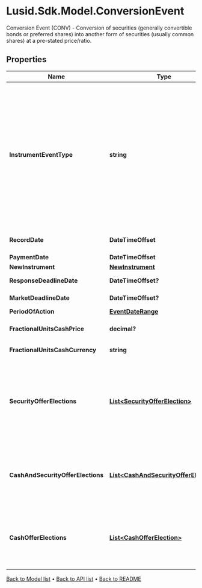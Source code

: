 # Lusid.Sdk.Model.ConversionEvent
Conversion Event (CONV) - Conversion of securities (generally convertible bonds or preferred shares) into  another form of securities (usually common shares) at a pre-stated price/ratio.

## Properties

Name | Type | Description | Notes
------------ | ------------- | ------------- | -------------
**InstrumentEventType** | **string** | The Type of Event. The available values are: TransitionEvent, InformationalEvent, OpenEvent, CloseEvent, StockSplitEvent, BondDefaultEvent, CashDividendEvent, AmortisationEvent, CashFlowEvent, ExerciseEvent, ResetEvent, TriggerEvent, RawVendorEvent, InformationalErrorEvent, BondCouponEvent, DividendReinvestmentEvent, AccumulationEvent, BondPrincipalEvent, DividendOptionEvent, MaturityEvent, FxForwardSettlementEvent, ExpiryEvent, ScripDividendEvent, StockDividendEvent, ReverseStockSplitEvent, CapitalDistributionEvent, SpinOffEvent, MergerEvent, FutureExpiryEvent, SwapCashFlowEvent, SwapPrincipalEvent, CreditPremiumCashFlowEvent, CdsCreditEvent, CdxCreditEvent, MbsCouponEvent, MbsPrincipalEvent, BonusIssueEvent, MbsPrincipalWriteOffEvent, MbsInterestDeferralEvent, MbsInterestShortfallEvent, TenderEvent, CallOnIntermediateSecuritiesEvent, IntermediateSecuritiesDistributionEvent, OptionExercisePhysicalEvent, OptionExerciseCashEvent, ProtectionPayoutCashFlowEvent, TermDepositInterestEvent, TermDepositPrincipalEvent, EarlyRedemptionEvent, FutureMarkToMarketEvent, AdjustGlobalCommitmentEvent, ContractInitialisationEvent, DrawdownEvent, LoanInterestRepaymentEvent, UpdateDepositAmountEvent, LoanPrincipalRepaymentEvent, DepositInterestPaymentEvent, DepositCloseEvent, LoanFacilityContractRolloverEvent, RepurchaseOfferEvent, RepoPartialClosureEvent, RepoCashFlowEvent, FlexibleRepoInterestPaymentEvent, FlexibleRepoCashFlowEvent, FlexibleRepoCollateralEvent, ConversionEvent, FlexibleRepoPartialClosureEvent, FlexibleRepoFullClosureEvent, CapletFloorletCashFlowEvent | 
**RecordDate** | **DateTimeOffset** | Required.  Date at which positions are struck at the end of the day to  note which parties will receive the relevant amount of  entitlement, due to be distributed on the Finbourne.WebApi.Interface.Dto.InstrumentEvents.ConversionEvent.PaymentDate. | [optional] 
**PaymentDate** | **DateTimeOffset** | Required. Date on which the movement is due to take place (cash and/or securities). | [optional] 
**NewInstrument** | [**NewInstrument**](NewInstrument.md) |  | 
**ResponseDeadlineDate** | **DateTimeOffset?** | Date/time that the account servicer has set as the deadline to respond,  with instructions, to an outstanding event. Not required. | [optional] 
**MarketDeadlineDate** | **DateTimeOffset?** | Date/time which the issuer or issuer&#39;s agent has set as the deadline to respond,  with an instruction, to an outstanding offer or privilege. Not required. | [optional] 
**PeriodOfAction** | [**EventDateRange**](EventDateRange.md) |  | [optional] 
**FractionalUnitsCashPrice** | **decimal?** | The cash price paid in lieu of fractionalUnits. Not required.  If provided, must have Finbourne.WebApi.Interface.Dto.InstrumentEvents.ConversionEvent.FractionalUnitsCashCurrency too. | [optional] 
**FractionalUnitsCashCurrency** | **string** | Optional. Used in calculating cash-in-lieu of fractional shares. Not required.  If provided, must have Finbourne.WebApi.Interface.Dto.InstrumentEvents.ConversionEvent.FractionalUnitsCashPrice too. | [optional] 
**SecurityOfferElections** | [**List&lt;SecurityOfferElection&gt;**](SecurityOfferElection.md) | List of possible security offers for this conversion event. There must be at most one election of this type.  If the Finbourne.LusidInstruments.Events.ParticipationType is Finbourne.LusidInstruments.Events.ParticipationType.Mandatory:  This list must have exactly one election that is chosen and default.  Finbourne.WebApi.Interface.Dto.InstrumentEvents.ConversionEvent.CashAndSecurityOfferElections and Finbourne.WebApi.Interface.Dto.InstrumentEvents.ConversionEvent.CashOfferElections&lt;b&gt; must be null or empty&lt;/b&gt;.  If the Finbourne.LusidInstruments.Events.ParticipationType is Finbourne.LusidInstruments.Events.ParticipationType.Voluntary:  This list can be empty,  so long as Finbourne.WebApi.Interface.Dto.InstrumentEvents.ConversionEvent.CashAndSecurityOfferElections or Finbourne.WebApi.Interface.Dto.InstrumentEvents.ConversionEvent.CashOfferElections  has at least one election. None of these elections have to be chosen or default. | [optional] 
**CashAndSecurityOfferElections** | [**List&lt;CashAndSecurityOfferElection&gt;**](CashAndSecurityOfferElection.md) | List of possible cash and security offers for this conversion event. There must be at most one election of this type.  If the Finbourne.LusidInstruments.Events.ParticipationType is Finbourne.LusidInstruments.Events.ParticipationType.Mandatory:  This list &lt;b&gt; must be null or empty&lt;/b&gt;.  If the Finbourne.LusidInstruments.Events.ParticipationType is Finbourne.LusidInstruments.Events.ParticipationType.Voluntary:  This list can be empty,  so long as Finbourne.WebApi.Interface.Dto.InstrumentEvents.ConversionEvent.SecurityOfferElections or Finbourne.WebApi.Interface.Dto.InstrumentEvents.ConversionEvent.CashOfferElections  has at least one election. None of these elections have to be chosen or default. | [optional] 
**CashOfferElections** | [**List&lt;CashOfferElection&gt;**](CashOfferElection.md) | List of possible cash offers for this conversion event. There must be at most one election of this type.  If the Finbourne.LusidInstruments.Events.ParticipationType is Finbourne.LusidInstruments.Events.ParticipationType.Mandatory:  This list &lt;b&gt; must be null or empty&lt;/b&gt;.  If the Finbourne.LusidInstruments.Events.ParticipationType is Finbourne.LusidInstruments.Events.ParticipationType.Voluntary:  This list can be empty,  so long as Finbourne.WebApi.Interface.Dto.InstrumentEvents.ConversionEvent.SecurityOfferElections or Finbourne.WebApi.Interface.Dto.InstrumentEvents.ConversionEvent.CashAndSecurityOfferElections  has at least one election. None of these elections have to be chosen or default. | [optional] 

[Back to Model list](../README.md#documentation-for-models) &#8226; [Back to API list](../README.md#documentation-for-api-endpoints) &#8226; [Back to README](../README.md)

